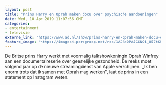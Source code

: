 ```yaml
---
layout: post
title: "Prins Harry en Oprah maken docu over psychische aandoeningen"
date: Wed, 10 Apr 2019 11:07:56 GMT
categories: 
- entertainment 
- televisie 
externe_link: "https://www.ad.nl/show/prins-harry-en-oprah-maken-docu-over-psychische-aandoeningen~a179af0b/"
feature_image: "https://images4.persgroep.net/rcs/1A2ka0PAJG6NOi_857tS5ozqNdU/diocontent/144530922/_fitwidth/400/?appId=21791a8992982cd8da851550a453bd7f&quality=0.7"
---
```


De Britse prins Harry werkt met voormalig talkshowkoningin Oprah Winfrey aan een documentaireserie over geestelijke gezondheid. De reeks moet volgend jaar op de nieuwe streamingdienst van Apple verschijnen. ,,Ik ben enorm trots dat ik samen met Oprah mag werken’’, laat de prins in een statement op Instagram weten.
